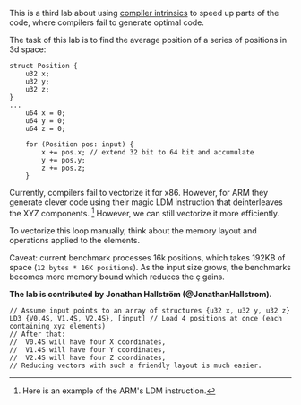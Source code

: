 This is a third lab about using [compiler intrinsics](https://en.wikipedia.org/wiki/Intrinsic_function) to speed up parts of the code, where compilers fail to generate optimal code.

The task of this lab is to find the average position of a series of positions in 3d space:
```
struct Position {
    u32 x;
    u32 y;
    u32 z;
}
...
    u64 x = 0;
    u64 y = 0;
    u64 z = 0;

    for (Position pos: input) {
        x += pos.x; // extend 32 bit to 64 bit and accumulate
        y += pos.y;
        z += pos.z;
    }
```

Currently, compilers fail to vectorize it for x86. However, for ARM they generate clever code using their magic LDM instruction that deinterleaves the XYZ components. [^1] However, we can still vectorize it more efficiently.

To vectorize this loop manually, think about the memory layout and operations applied to the elements.

Caveat: current benchmark processes 16k positions, which takes 192KB of space (`12 bytes * 16K positions`). As the input size grows, the benchmarks becomes more memory bound which reduces the ç gains. 

**The lab is contributed by Jonathan Hallström (@JonathanHallstrom).**

[^1]: Here is an example of the ARM's LDM instruction.
```
// Assume input points to an array of structures {u32 x, u32 y, u32 z}
LD3 {V0.4S, V1.4S, V2.4S}, [input] // Load 4 positions at once (each containing xyz elements) 
// After that:
//  V0.4S will have four X coordinates,
//  V1.4S will have four Y coordinates,
//  V2.4S will have four Z coordinates,
// Reducing vectors with such a friendly layout is much easier.
```